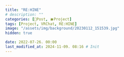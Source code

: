 ```yaml
---
title: "RE:HINE"
# description: ""
categories: [📀Post, 🫐Project]
tags: [Project, VRChat, RE:HINE]
image: "/assets/img/background/20230112_151539.jpg"
hidden: true

date: 2022-07-26. 00:00
last_modified_at: 2024-11-09. 08:16 # Init
---
```

